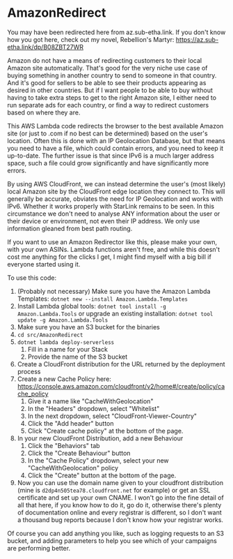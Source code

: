 # AmazonRedirect

You may have been redirected here from az.sub-etha.link. If you don't know how you got here, check out my novel, Rebellion's Martyr: https://az.sub-etha.link/dp/B08ZBT27WR

Amazon do not have a means of redirecting customers to their local Amazon site automatically. That's good for the very niche use case of buying something in another country to send to someone in that country. And it's good for sellers to be able to see their products appearing as desired in other countries. But if I want people to be able to buy without having to take extra steps to get to the right Amazon site, I either need to run separate ads for each country, or find a way to redirect customers based on where they are.

This AWS Lambda code redirects the browser to the best available Amazon site (or just to .com if no best can be determined) based on the user's location. Often this is done with an IP Geolocation Database, but that means you need to have a file, which could contain errors, and you need to keep it up-to-date. The further issue is that since IPv6 is a much larger address space, such a file could grow significantly and have significantly more errors.

By using AWS CloudFront, we can instead determine the user's (most likely) local Amazon site by the CloudFront edge location they connect to. This will generally be accurate, obviates the need for IP Geolocation and works with IPv6. Whether it works properly with StarLink remains to be seen. In this circumstance we don't need to analyse ANY information about the user or their device or environment, not even their IP address. We only use information gleaned from best path routing.

If you want to use an Amazon Redirector like this, please make your own, with your own ASINs. Lambda functions aren't free, and while this doesn't cost me anything for the clicks I get, I might find myself with a big bill if everyone started using it.

To use this code:
1. (Probably not necessary) Make sure you have the Amazon Lambda Templates: `dotnet new --install Amazon.Lambda.Templates`
2. Install Lambda global tools: `dotnet tool install -g Amazon.Lambda.Tools` or upgrade an existing installation: `dotnet tool update -g Amazon.Lambda.Tools`
3. Make sure you have an S3 bucket for the binaries
4. `cd src/AmazonRedirect`
5. `dotnet lambda deploy-serverless`
	1. Fill in a name for your Stack
	2. Provide the name of the S3 bucket
6. Create a CloudFront distribution for the URL returned by the deployment process
7. Create a new Cache Policy here: https://console.aws.amazon.com/cloudfront/v2/home#/create/policy/cache_policy
	1. Give it a name like "CacheWithGeolocation"
	2. In the "Headers" dropdown, select "Whitelist"
	3. In the next dropdown, select "CloudFront-Viewer-Country"
	4. Click the "Add header" button
	5. Click "Create cache policy" at the bottom of the page.
8. In your new CloudFront Distribution, add a new Behaviour
	1. Click the "Behaviors" tab
	2. Click the "Create Behaviour" button
	3. In the "Cache Policy" dropdown, select your new "CacheWithGeolocation" policy
	4. Click the "Create" button at the bottom of the page.
9. Now you can use the domain name given to your cloudfront distribution (mine is `d2dp4n505tea78.cloudfront.net` for example) or get an SSL certificate and set up your own CNAME. I won't go into the fine detail of all that here, if you know how to do it, go do it, otherwise there's plenty of documentation online and every registrar is different, so I don't want a thousand bug reports because I don't know how your registrar works.

Of course you can add anything you like, such as logging requests to an S3 bucket, and adding parameters to help you see which of your campaigns are performing better.
